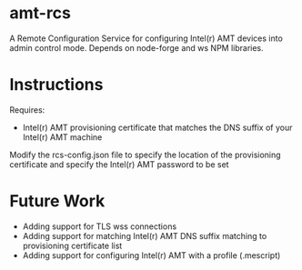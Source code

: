 ﻿# amt-rcs
A Remote Configuration Service for configuring Intel(r) AMT devices into admin control mode.  Depends on node-forge and ws NPM libraries.  
# Instructions
Requires: 
 - Intel(r) AMT provisioning certificate that matches the DNS suffix of your Intel(r) AMT machine

Modify the rcs-config.json file to specify the location of the provisioning certificate and specify the Intel(r) AMT password to be set

# Future Work
 - Adding support for TLS wss connections
 - Adding support for matching Intel(r) AMT DNS suffix matching to provisioning certificate list
 - Adding support for configuring Intel(r) AMT with a profile (.mescript)

